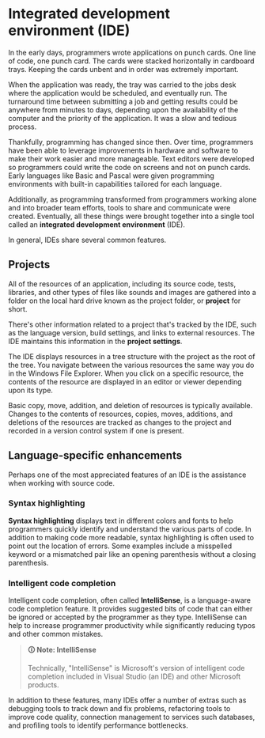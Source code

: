 # Integrated development environment (IDE)

In the early days, programmers wrote applications on punch cards. One line of code, one punch card. The cards were stacked horizontally in cardboard trays. Keeping the cards unbent and in order was extremely important.

When the application was ready, the tray was carried to the jobs desk where the application would be scheduled, and eventually run. The turnaround time between submitting a job and getting results could be anywhere from minutes to days, depending upon the availability of the computer and the priority of the application. It was a slow and tedious process.

Thankfully, programming has changed since then. Over time, programmers have been able to leverage improvements in hardware and software to make their work easier and more manageable. Text editors were developed so programmers could write the code on screens and not on punch cards. Early languages like Basic and Pascal were given programming environments with built-in capabilities tailored for each language.

Additionally, as programming transformed from programmers working alone and into broader team efforts, tools to share and communicate were created. Eventually, all these things were brought together into a single tool called an **integrated development environment** (IDE).

In general, IDEs share several common features.

## Projects
All of the resources of an application, including its source code, tests, libraries, and other types of files like sounds and images are gathered into a folder on the local hard drive known as the project folder, or **project** for short.

There's other information related to a project that's tracked by the IDE, such as the language version, build settings, and links to external resources. The IDE maintains this information in the **project settings**.

The IDE displays resources in a tree structure with the project as the root of the tree. You navigate between the various resources the same way you do in the Windows File Explorer. When you click on a specific resource, the contents of the resource are displayed in an editor or viewer depending upon its type.

Basic copy, move, addition, and deletion of resources is typically available. Changes to the contents of resources, copies, moves, additions, and deletions of the resources are tracked as changes to the project and recorded in a version control system if one is present.

## Language-specific enhancements
Perhaps one of the most appreciated features of an IDE is the assistance when working with source code.

### Syntax highlighting
**Syntax highlighting** displays text in different colors and fonts to help programmers quickly identify and understand the various parts of code. In addition to making code more readable, syntax highlighting is often used to point out the location of errors. Some examples include a misspelled keyword or a mismatched pair like an opening parenthesis without a closing parenthesis.

### Intelligent code completion
Intelligent code completion, often called **IntelliSense**, is a language-aware code completion feature. It provides suggested bits of code that can either be ignored or accepted by the programmer as they type. IntelliSense can help to increase programmer productivity while significantly reducing typos and other common mistakes.

>**🛈 Note: IntelliSense**
>
>Technically, "IntelliSense" is Microsoft's version of intelligent code completion included in Visual Studio (an IDE) and other Microsoft products.

In addition to these features, many IDEs offer a number of extras such as debugging tools to track down and fix problems, refactoring tools to improve code quality, connection management to services such databases, and profiling tools to identify performance bottlenecks.
